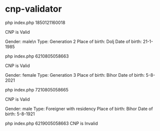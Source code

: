 # cnp-validator

php index.php 1850121160018

CNP is Valid

Gender: male\n
Type: Generation 2
Place of birth: Dolj
Date of birth: 21-1-1985

php index.php 6210805058663

CNP is Valid

Gender: female
Type: Generation 3
Place of birth: Bihor
Date of birth: 5-8-2021

php index.php 7210805058665

CNP is Valid

Gender: male
Type: Foreigner with residency
Place of birth: Bihor
Date of birth: 5-8-1921

php index.php 6219005058663 
CNP is Invalid
